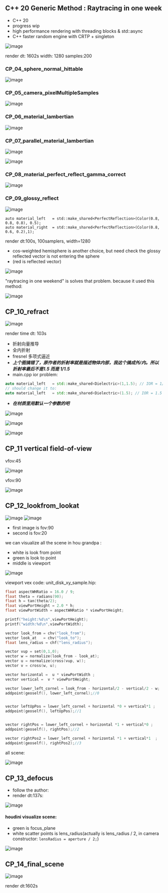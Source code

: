 ## C++ 20 Generic Method : Raytracing in one week
* C++ 20 
* progress wip
* high performance rendering with threading blocks & std::async
* C++ faster random engine with CRTP + singleton

![image](CP_14_final_scene/image.jpg)

render dt: 1602s
width: 1280 
samples:200

### CP_04_sphere_normal_hittable


![image](CP_04_sphere_normal_hittable/image.jpg)



### CP_05_camera_pixelMultipleSamples

![image](CP_05_camera_pixelMultipleSamples/image.jpg)


### CP_06_material_lambertian

![image](CP_06_material_lambertian/image.jpg)



### CP_07_parallel_material_lambertian

![image](CP_07_parallel_material_lambertian/parallex.png)

![image](CP_07_parallel_material_lambertian/image.jpg)


### CP_08_material_perfect_reflect_gamma_correct
![image](CP_08_material_perfect_reflect_gamma_correct/image.jpg)



### CP_09_glossy_reflect
![image](CP_09_glossy_reflect/image.jpg)
```
auto material_left   = std::make_shared<PerfectReflection>(Color(0.8, 0.8, 0.8), 0.5);
auto material_right  = std::make_shared<PerfectReflection>(Color(0.8, 0.6, 0.2),1);
```
render dt:100s, 100samplers, width=1280


* cos-weighted hemisphere is another choice, but need check the glossy reflected vector  is not entering the sphere
* (red is reflected vector)

![image](CP_09_glossy_reflect/hemisphere.png)

"raytracing in one weekend" is solves that problem. because it used this method:

![image](CP_09_glossy_reflect/sphere_random_reflection.png)

## CP_10_refract
![image](CP_10_refract/image.jpg)

render time dt: 103s
* 折射向量推导
* 全内折射
* fresnel 多项式逼近
* **_上个图搞错了，原作者的折射率就是描述物体内部，我这个搞成外/内。所以折射率最后不是1.5 而是 1/1.5_** 
* main.cpp ior problem:
```c++
auto material_left   = std::make_shared<Dielectric>(1,1.5); // IOR = 1/1.5
// should change it to:
auto material_left   = std::make_shared<Dielectric>(1.5); // IOR = 1.5
```
* _**在材质里用默认一个参数的吧**_

![image](CP_10_refract/refract.png)

![image](CP_10_refract/schlick.png)

![image](CP_10_refract/Total_Internal_Reflection.png)

## CP_11 vertical field-of-view 

vfov:45

![image](CP_11_fov/vfov45.jpg)

vfov:90

![image](CP_11_fov/vfov90.jpg)

## CP_12_lookfrom_lookat

![image](CP_12_lookfrom_lookat/image.jpg)
![image](CP_12_lookfrom_lookat/imageFov20.jpg)

* first image is fov:90
* second is fov:20

we can visualize all the scene in hou grandpa :

* white is look from point
* green is look to point
* middle is viewport

![image](CP_12_lookfrom_lookat/lookat.png)

viewport vex code: unit_disk_xy_sample.hip:
```c++
float aspectWHRatio = 16.0 / 9; 
float theta = radians(90);
float h = tan(theta/2);
float viewPortHeight = 2.0 * h;
float viewPortWidth = aspectWHRatio * viewPortHeight;

printf("height:%d\n",viewPortHeight);
printf("width:%d\n",viewPortWidth);

vector look_from = chv("look_from");
vector look_at   = chv("look_to");
float lens_radius = chf("lens_radius");

vector vup = set(0,1,0);
vector w = normalize(look_from - look_at);
vector u = normalize(cross(vup, w));
vector v = cross(w, u);

vector horizontal =  u * viewPortWidth ;
vector vertical =  v * viewPortHeight;

vector lower_left_cornel = look_from - horizontal/2 - vertical/2 - w;
addpoint(geoself(), lower_left_cornel);//0


vector leftUpPos = lower_left_cornel + horizontal *0 + vertical*1 ; 
addpoint(geoself(), leftUpPos);//1


vector rightPos = lower_left_cornel + horizontal *1 + vertical*0 ;
addpoint(geoself(), rightPos);//2

vector rightPos2 = lower_left_cornel + horizontal *1 + vertical*1  ;
addpoint(geoself(), rightPos2);//3
```

all scene:

![image](CP_12_lookfrom_lookat/scene.png)



## CP_13_defocus

* follow the author: 
* render dt:137s:

![image](CP_13_defocus/book_defocus.jpg)

#### houdini visualize scene:

* green is focus_plane
* white scatter points is lens_radius(actually is lens_radius / 2, in camera constructor: ```lensRadius = aperture / 2;```)

![image](CP_13_defocus/HouSceneVisualize.png)



## CP_14_final_scene

![image](CP_14_final_scene/image.jpg)

render dt:1602s

